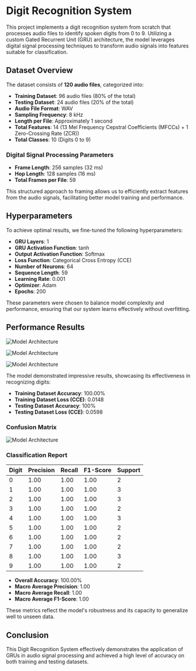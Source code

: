 # Digit Recognition System

This project implements a digit recognition system from scratch that processes audio files to identify spoken digits from 0 to 9. Utilizing a custom Gated Recurrent Unit (GRU) architecture, the model leverages digital signal processing techniques to transform audio signals into features suitable for classification.

## Dataset Overview

The dataset consists of **120 audio files**, categorized into:

- **Training Dataset**: 96 audio files (80% of the total)
- **Testing Dataset**: 24 audio files (20% of the total)
- **Audio File Format**: WAV
- **Sampling Frequency**: 8 kHz
- **Length per File**: Approximately 1 second
- **Total Features**: 14 (13 Mel Frequency Cepstral Coefficients (MFCCs) + 1 Zero-Crossing Rate (ZCR))
- **Total Classes**: 10 (Digits 0 to 9)

### Digital Signal Processing Parameters

- **Frame Length**: 256 samples (32 ms)
- **Hop Length**: 128 samples (16 ms)
- **Total Frames per File**: 59

This structured approach to framing allows us to efficiently extract features from the audio signals, facilitating better model training and performance.

## Hyperparameters

To achieve optimal results, we fine-tuned the following hyperparameters:

- **GRU Layers**: 1
- **GRU Activation Function**: tanh
- **Output Activation Function**: Softmax
- **Loss Function**: Categorical Cross Entropy (CCE)
- **Number of Neurons**: 64
- **Sequence Length**: 59
- **Learning Rate**: 0.001
- **Optimizer**: Adam
- **Epochs**: 200

These parameters were chosen to balance model complexity and performance, ensuring that our system learns effectively without overfitting.

## Performance Results

![Model Architecture](https://firebasestorage.googleapis.com/v0/b/common-e8332.appspot.com/o/cce_gru.png?alt=media&token=6b4a516a-ec56-4bd6-aeba-257219883494)

![Model Architecture](https://firebasestorage.googleapis.com/v0/b/common-e8332.appspot.com/o/accuracy_train.png?alt=media&token=dae4ecd0-ad34-4b9e-a23c-db7a786806bd)

![Model Architecture](https://firebasestorage.googleapis.com/v0/b/common-e8332.appspot.com/o/accuracy_gru_test.png?alt=media&token=c2cb1a5d-6b12-4f6d-b816-c3ababb6a7be)

The model demonstrated impressive results, showcasing its effectiveness in recognizing digits:

- **Training Dataset Accuracy**: 100.00% 
- **Training Dataset Loss (CCE)**: 0.0148
- **Testing Dataset Accuracy**: 100%
- **Testing Dataset Loss (CCE)**: 0.0598

### Confusion Matrix 

![Model Architecture](https://firebasestorage.googleapis.com/v0/b/common-e8332.appspot.com/o/cm_gru.png?alt=media&token=2c57dd0d-e158-47cb-9034-498657e377eb)

### Classification Report

| Digit | Precision | Recall | F1-Score | Support |
|-------|-----------|--------|----------|---------|
| 0     | 1.00      | 1.00   | 1.00     | 2       |
| 1     | 1.00      | 1.00   | 1.00     | 3       |
| 2     | 1.00      | 1.00   | 1.00     | 3       |
| 3     | 1.00      | 1.00   | 1.00     | 2       |
| 4     | 1.00      | 1.00   | 1.00     | 3       |
| 5     | 1.00      | 1.00   | 1.00     | 2       |
| 6     | 1.00      | 1.00   | 1.00     | 2       |
| 7     | 1.00      | 1.00   | 1.00     | 2       |
| 8     | 1.00      | 1.00   | 1.00     | 3       |
| 9     | 1.00      | 1.00   | 1.00     | 2       |

- **Overall Accuracy**: 100.00%
- **Macro Average Precision**: 1.00
- **Macro Average Recall**: 1.00
- **Macro Average F1-Score**: 1.00

These metrics reflect the model's robustness and its capacity to generalize well to unseen data.

## Conclusion

This Digit Recognition System effectively demonstrates the application of GRUs in audio signal processing and achieved a high level of accuracy on both training and testing datasets.
